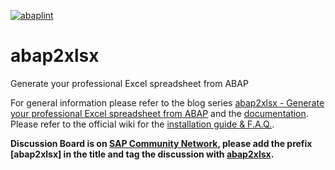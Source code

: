 [![abaplint](https://app.abaplint.org/badges/sapmentors/abap2xlsx)](https://app.abaplint.org/project/sapmentors/abap2xlsx)

abap2xlsx
=========

Generate your professional Excel spreadsheet from ABAP

For general information please refer to the blog series [abap2xlsx - Generate your professional Excel spreadsheet from ABAP](http://scn.sap.com/community/abap/blog/2010/07/12/abap2xlsx--generate-your-professional-excel-spreadsheet-from-abap) and the [documentation](https://sapmentors.github.io/abap2xlsx/).
Please refer to the official wiki for the [installation guide & F.A.Q.](https://sapmentors.github.io/abap2xlsx/).

**Discussion Board is on [SAP Community Network](https://answers.sap.com/questions/ask.html), please add the prefix [abap2xlsx] in the title and tag the discussion with [abap2xlsx](https://answers.sap.com/topics/abap2xlsx.html).**

